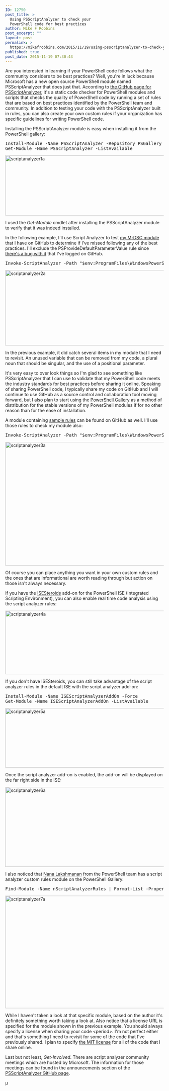 ```yaml
---
ID: 12750
post_title: >
  Using PSScriptAnalyzer to check your
  PowerShell code for best practices
author: Mike F Robbins
post_excerpt: ""
layout: post
permalink: >
  https://mikefrobbins.com/2015/11/19/using-psscriptanalyzer-to-check-your-powershell-code-for-best-practices/
published: true
post_date: 2015-11-19 07:30:43
---
```

Are you interested in learning if your PowerShell code follows what the community considers to be best practices? Well, you're in luck because Microsoft has a new open source PowerShell module named PSScriptAnalyzer that does just that. According to <a href="http://github.com/powershell/psscriptanalyzer" target="_blank">the GitHub page for PSScriptAnalyzer</a>, it's a static code checker for PowerShell modules and scripts that checks the quality of PowerShell code by running a set of rules that are based on best practices identified by the PowerShell team and community. In addition to testing your code with the PSScriptAnalyzer built in rules, you can also create your own custom rules if your organization has specific guidelines for writing PowerShell code.

Installing the PSScriptAnalyzer module is easy when installing it from the PowerShell gallery:
<pre class="lang:ps decode:true">Install-Module -Name PSScriptAnalyzer -Repository PSGallery -Force
Get-Module -Name PSScriptAnalyzer -ListAvailable</pre>
<a href="http://mikefrobbins.com/wp-content/uploads/2015/11/scriptanalyzer1a.jpg"><img class="alignnone size-full wp-image-12754" src="http://mikefrobbins.com/wp-content/uploads/2015/11/scriptanalyzer1a.jpg" alt="scriptanalyzer1a" width="859" height="191" /></a>

I used the <em>Get-Module</em> cmdlet after installing the PSScriptAnalyzer module to verify that it was indeed installed.

In the following example, I'll use Script Analyzer to test <a href="http://github.com/mikefrobbins/DSC/tree/master/MrDSC" target="_blank">my MrDSC module</a> that I have on GitHub to determine if I've missed following any of the best practices. I'll exclude the PSProvideDefaultParameterValue rule since <a href="http://github.com/PowerShell/PSScriptAnalyzer/issues/360" target="_blank">there's a bug with it</a> that I've logged on GitHub.
<pre class="lang:ps decode:true">Invoke-ScriptAnalyzer -Path "$env:ProgramFiles\WindowsPowerShell\Modules\MrDSC" -ExcludeRule PSProvideDefaultParameterValue</pre>
<a href="http://mikefrobbins.com/wp-content/uploads/2015/11/scriptanalyzer2a.jpg"><img class="alignnone size-full wp-image-12757" src="http://mikefrobbins.com/wp-content/uploads/2015/11/scriptanalyzer2a.jpg" alt="scriptanalyzer2a" width="859" height="240" /></a>

In the previous example, it did catch several items in my module that I need to revisit. An unused variable that can be removed from my code, a plural noun that should be singular, and the use of a positional parameter.

It's very easy to over look things so I'm glad to see something like PSScriptAnalyzer that I can use to validate that my PowerShell code meets the industry standards for best practices before sharing it online. Speaking of sharing PowerShell code, I typically share my code on GitHub and I will continue to use GitHub as a source control and collaboration tool moving forward, but I also plan to start using the <a href="http://www.powershellgallery.com/" target="_blank">PowerShell Gallery</a> as a method of distribution for the stable versions of my PowerShell modules if for no other reason than for the ease of installation.

A module containing <a href="http://github.com/PowerShell/PSScriptAnalyzer/tree/development/Tests/Engine/CommunityAnalyzerRules" target="_blank">sample rules</a> can be found on GitHub as well. I'll use those rules to check my module also:
<pre class="lang:ps decode:true">Invoke-ScriptAnalyzer -Path "$env:ProgramFiles\WindowsPowerShell\Modules\MrDSC" -CustomizedRulePath C:\tmp\CommunityAnalyzerRules -ExcludeRule PSProvideDefaultParameterValue</pre>
<a href="http://mikefrobbins.com/wp-content/uploads/2015/11/scriptanalyzer3a.jpg"><img class="alignnone size-full wp-image-12763" src="http://mikefrobbins.com/wp-content/uploads/2015/11/scriptanalyzer3a.jpg" alt="scriptanalyzer3a" width="859" height="393" /></a>

Of course you can place anything you want in your own custom rules and the ones that are informational are worth reading through but action on those isn't always necessary.

If you have the <a href="http://www.powertheshell.com/isesteroids/" target="_blank">ISESteroids</a> add-on for the PowerShell ISE (Integrated Scripting Environment), you can also enable real time code analysis using the script analyzer rules:

<a href="http://mikefrobbins.com/wp-content/uploads/2015/11/scriptanalyzer4a.jpg"><img class="alignnone size-full wp-image-12776" src="http://mikefrobbins.com/wp-content/uploads/2015/11/scriptanalyzer4a.jpg" alt="scriptanalyzer4a" width="722" height="202" /></a>

If you don't have ISESteroids, you can still take advantage of the script analyzer rules in the default ISE with the script analyzer add-on:
<pre class="lang:ps decode:true">Install-Module -Name ISEScriptAnalyzerAddOn -Force
Get-Module -Name ISEScriptAnalyzerAddOn -ListAvailable</pre>
<a href="http://mikefrobbins.com/wp-content/uploads/2015/11/scriptanalyzer5a.jpg"><img class="alignnone size-full wp-image-12777" src="http://mikefrobbins.com/wp-content/uploads/2015/11/scriptanalyzer5a.jpg" alt="scriptanalyzer5a" width="859" height="189" /></a>

Once the script analyzer add-on is enabled, the add-on will be displayed on the far right side in the ISE:

<a href="http://mikefrobbins.com/wp-content/uploads/2015/11/scriptanalyzer6a.jpg"><img class="alignnone size-full wp-image-12778" src="http://mikefrobbins.com/wp-content/uploads/2015/11/scriptanalyzer6a.jpg" alt="scriptanalyzer6a" width="551" height="254" /></a>

I also noticed that <a href="http://twitter.com/NanaLakshmanan" target="_blank">Nana Lakshmanan</a> from the PowerShell team has a script analyzer custom rules module on the PowerShell Gallery:
<pre class="lang:ps decode:true ">Find-Module -Name nScriptAnalyzerRules | Format-List -Property *</pre>
<a href="http://mikefrobbins.com/wp-content/uploads/2015/11/scriptanalyzer7a.jpg"><img class="alignnone size-full wp-image-12780" src="http://mikefrobbins.com/wp-content/uploads/2015/11/scriptanalyzer7a.jpg" alt="scriptanalyzer7a" width="859" height="358" /></a>

While I haven't taken a look at that specific module, based on the author it's definitely something worth taking a look at. Also notice that a license URL is specified for the module shown in the previous example. You should always specify a license when sharing your code &lt;period&gt;. I'm not perfect either and that's something I need to revisit for some of the code that I've previously shared. I plan to specify <a href="http://choosealicense.com/licenses/mit/" target="_blank">the MIT license</a> for all of the code that I share online.

Last but not least, <em>Get-Involved</em>. There are script analyzer community meetings which are hosted by Microsoft. The information for those meetings can be found in the announcements section of the <a href="http://github.com/powershell/psscriptanalyzer" target="_blank">PSScriptAnalyzer GitHub page</a>.

µ